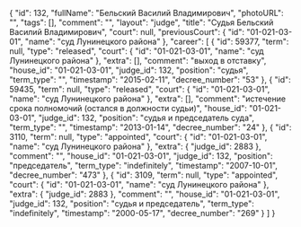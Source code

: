 {
    "id": 132,
    "fullName": "Бельский Василий Владимирович",
    "photoURL": "",
    "tags": [],
    "comment": "",
    "layout": "judge",
    "title": "Судья Бельский Василий Владимирович",
    "court": null,
    "previousCourt": {
        "id": "01-021-03-01",
        "name": "суд Лунинецкого района"
    },
    "career": [
        {
            "id": 59377,
            "term": null,
            "type": "released",
            "court": {
                "id": "01-021-03-01",
                "name": "суд Лунинецкого района"
            },
            "extra": [],
            "comment": "выход в отставку",
            "house_id": "01-021-03-01",
            "judge_id": 132,
            "position": "судья",
            "term_type": "",
            "timestamp": "2015-02-11",
            "decree_number": "53"
        },
        {
            "id": 59435,
            "term": null,
            "type": "released",
            "court": {
                "id": "01-021-03-01",
                "name": "суд Лунинецкого района"
            },
            "extra": [],
            "comment": "истечение срока полномочий (остался в должности судьи)",
            "house_id": "01-021-03-01",
            "judge_id": 132,
            "position": "судья и председатель суда",
            "term_type": "",
            "timestamp": "2013-01-14",
            "decree_number": "24"
        },
        {
            "id": 3110,
            "term": null,
            "type": "appointed",
            "court": {
                "id": "01-021-03-01",
                "name": "суд Лунинецкого района"
            },
            "extra": {
                "judge_id": 2883
            },
            "comment": "",
            "house_id": "01-021-03-01",
            "judge_id": 132,
            "position": "председатель",
            "term_type": "indefinitely",
            "timestamp": "2007-10-01",
            "decree_number": "473"
        },
        {
            "id": 3109,
            "term": null,
            "type": "appointed",
            "court": {
                "id": "01-021-03-01",
                "name": "суд Лунинецкого района"
            },
            "extra": {
                "judge_id": 2883
            },
            "comment": "",
            "house_id": "01-021-03-01",
            "judge_id": 132,
            "position": "судья и председатель",
            "term_type": "indefinitely",
            "timestamp": "2000-05-17",
            "decree_number": "269"
        }
    ]
}